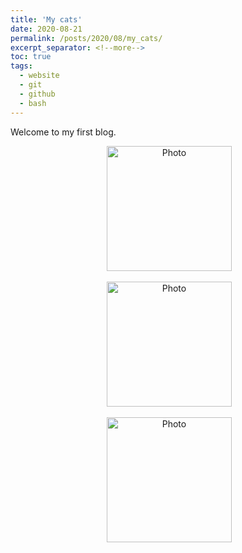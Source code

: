 ```yaml
---
title: 'My cats'
date: 2020-08-21
permalink: /posts/2020/08/my_cats/
excerpt_separator: <!--more-->
toc: true
tags:
  - website
  - git
  - github
  - bash
---
```


Welcome to my first blog.

<p align="center">
  <img src="https://yuboyubo.github.io/yuboshao.github.io/images/baoyoucai.jpg?raw=true" alt="Photo" style="width: 200px;"/> 
</p>
<p align="center">
  <img src="https://yuboyubo.github.io/yuboshao.github.io/image/shaodali.jpg?raw=true" alt="Photo" style="width: 200px;"/> 
</p>
<p align="center">
  <img src="https://yuboyubo.github.io/yuboshao.github.io/images/shaoerli.jpg?raw=true" alt="Photo" style="width: 200px;"/> 
</p>

